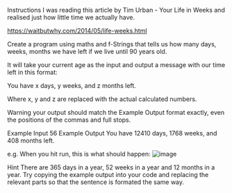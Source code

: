 Instructions
I was reading this article by Tim Urban - Your Life in Weeks and realised just how little time we actually have.

https://waitbutwhy.com/2014/05/life-weeks.html

Create a program using maths and f-Strings that tells us how many days, weeks, months we have left if we live until 90 years old.

It will take your current age as the input and output a message with our time left in this format:

You have x days, y weeks, and z months left.

Where x, y and z are replaced with the actual calculated numbers.

Warning your output should match the Example Output format exactly, even the positions of the commas and full stops.

Example Input
56
Example Output
You have 12410 days, 1768 weeks, and 408 months left.

e.g. When you hit run, this is what should happen:
![image](https://user-images.githubusercontent.com/79807425/194572050-821c8bee-1c48-493f-800f-afe475084a2c.png)



Hint
There are 365 days in a year, 52 weeks in a year and 12 months in a year.
Try copying the example output into your code and replacing the relevant parts so that the sentence is formated the same way.
